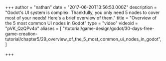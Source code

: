 +++
author = "nathan"
date = "2017-06-20T13:56:53.000Z"
description = "Godot's UI system is complex. Thankfully, you only need 5 nodes to cover most of your needs! Here's a brief overview of them."
title = "Overview of the 5 most common UI nodes in Godot"
type = "video"
videoid = "pVK_QzQPv4o"
aliases = [ "/tutorial/game-design/godot/30-days-free-game-creation-tutorial/chapter5/29_overview_of_the_5_most_common_ui_nodes_in_godot",]

+++